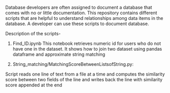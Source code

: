Database developers are often assigned to document a database that comes with no or little documentation. This repository contains different scripts that are helpful to understand relationships among data items in the database. A developer can use these scripts to document database.

Description of the scripts-

1. Find_ID.ipynb
This notebook retrieves numeric id for users who do not have one in the dataset. It shows how to join two dataset using pandas dataframe and approximate string matching

2. String_matching/MatchingScoreBetweenListsofString.py:

Script reads one line of text from a file at a time and computes the similarity score between two fields of the line and writes back the line with similarity score appended at the end
